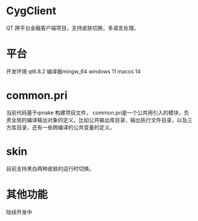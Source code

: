 # CygClient
QT 跨平台金融客户端项目，支持皮肤切换，多语言处理。

# 平台
开发环境 qt6.8.2  编译器mingw_64
windows 11
macos 14

# common.pri
当前代码基于qmake 构建项目文件， common.pri是一个公共用引入的模块，负责全局的编译输出对象的定义。比如公共输出库目录，输出执行文件目录，以及三方库目录，还有一些跨编译的公共变量的定义。

# skin
目前支持黑白两种皮肤的运行时切换。

# 其他功能
陆续开发中
